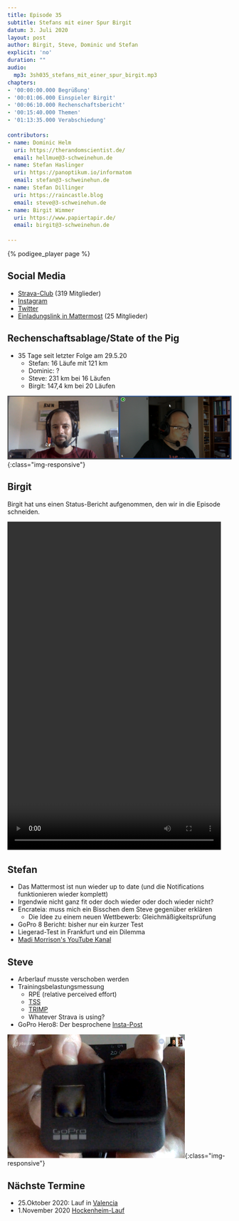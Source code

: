 ```yaml
---
title: Episode 35
subtitle: Stefans mit einer Spur Birgit
datum: 3. Juli 2020
layout: post
author: Birgit, Steve, Dominic und Stefan
explicit: 'no'
duration: ""
audio:
  mp3: 3sh035_stefans_mit_einer_spur_birgit.mp3
chapters:
- '00:00:00.000 Begrüßung'
- '00:01:06.000 Einspieler Birgit'
- '00:06:10.000 Rechenschaftsbericht'
- '00:15:40.000 Themen'
- '01:13:35.000 Verabschiedung'

contributors:
- name: Dominic Helm
  uri: https://therandomscientist.de/
  email: hellmue@3-schweinehun.de
- name: Stefan Haslinger
  uri: https://panoptikum.io/informatom
  email: stefan@3-schweinehun.de
- name: Stefan Dillinger
  uri: https://raincastle.blog
  email: steve@3-schweinehun.de
- name: Birgit Wimmer
  uri: https://www.papiertapir.de/
  email: birgit@3-schweinehun.de

---
```


{% podigee_player page %}

## Social Media

* [Strava-Club](https://www.strava.com/clubs/3schweinehunde) (319 Mitglieder)
* [Instagram](https://www.instagram.com/3_schweinehunde/)
* [Twitter](https://twitter.com/3schweinehunde)
* [Einladungslink in Mattermost](https://mattermost.informatom.com/signup_user_complete/?id=pniz51hpoiyqumcdeu11463o8h) (25 Mitglieder)

## Rechenschaftsablage/State of the Pig

* 35 Tage seit letzter Folge am 29.5.20
  * Stefan: 16 Läufe mit 121 km
  * Dominic: ?
  * Steve: 231 km bei 16 Läufen
  * Birgit: 147,4 km bei 20 Läufen

![Jitsi Screenshot](/img/35_aufnahme.png){:class="img-responsive"}

## Birgit

Birgit hat uns einen Status-Bericht aufgenommen, den wir in die Episode schneiden.

<video width="480" height="738" controls>
  <source src="/video/35_on_air.mov" type="video/mp4">
  Dein Browser kennt den video Tag nicht.
</video>

## Stefan

* Das Mattermost ist nun wieder up to date
  (und die Notifications funktionieren wieder komplett)
* Irgendwie nicht ganz fit oder doch wieder oder doch wieder nicht?
* Encrateia: muss mich ein Bisschen dem Steve gegenüber erklären
  * Die Idee zu einem neuen Wettbewerb: Gleichmäßigkeitsprüfung
* GoPro 8 Bericht: bisher nur ein kurzer Test
* Liegerad-Test in Frankfurt und ein Dilemma
* [Madi Morrison's YouTube Kanal](https://www.youtube.com/channel/UCHJBoCDxaCTRrwCHXEBA-BA)

## Steve

* Arberlauf musste verschoben werden
* Trainingsbelastungsmessung
  * RPE (relative perceived effort)
  * [TSS](https://pushing-limits.de/triathlon/tss-training-stress-score-tatsaechliche-belastung-einer-trainingseinheit/)
  * [TRIMP](https://fellrnr.com/wiki/TRIMP)
  * Whatever Strava is using?
* GoPro Hero8: Der besprochene
  [Insta-Post](https://www.instagram.com/p/CCEmelEKL6s/?igshid=1ewj9p6oognba)

![GoPro in Kamera gehalten](/img/35_gopro.png){:class="img-responsive"}

## Nächste Termine

* 25.Oktober 2020: Lauf in [Valencia](https://www.valenciaciudaddelrunning.com)
* 1.November 2020 [Hockenheim-Lauf](https://www.asgtria-hockenheim.de/hockenheim-lauf/allg-infos/)
